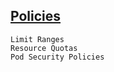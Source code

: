 
## [Policies](https://kubernetes.io/docs/concepts/policy/)

```
Limit Ranges
Resource Quotas
Pod Security Policies
```
